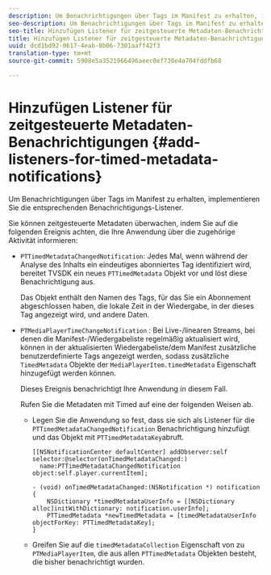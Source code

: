 ```yaml
---
description: Um Benachrichtigungen über Tags im Manifest zu erhalten, implementieren Sie die entsprechenden Benachrichtigungs-Listener.
seo-description: Um Benachrichtigungen über Tags im Manifest zu erhalten, implementieren Sie die entsprechenden Benachrichtigungs-Listener.
seo-title: Hinzufügen Listener für zeitgesteuerte Metadaten-Benachrichtigungen
title: Hinzufügen Listener für zeitgesteuerte Metadaten-Benachrichtigungen
uuid: dcd1bd92-0617-4eab-8b06-7301aaff42f3
translation-type: tm+mt
source-git-commit: 5908e5a3521966496aeec0ef730e4a704fddfb68

---
```



# Hinzufügen Listener für zeitgesteuerte Metadaten-Benachrichtigungen {#add-listeners-for-timed-metadata-notifications}

Um Benachrichtigungen über Tags im Manifest zu erhalten, implementieren Sie die entsprechenden Benachrichtigungs-Listener.

Sie können zeitgesteuerte Metadaten überwachen, indem Sie auf die folgenden Ereignis achten, die Ihre Anwendung über die zugehörige Aktivität informieren:

* `PTTimedMetadataChangedNotification`: Jedes Mal, wenn während der Analyse des Inhalts ein eindeutiges abonniertes Tag identifiziert wird, bereitet TVSDK ein neues `PTTimedMetadata` Objekt vor und löst diese Benachrichtigung aus.

   Das Objekt enthält den Namen des Tags, für das Sie ein Abonnement abgeschlossen haben, die lokale Zeit in der Wiedergabe, in der dieses Tag angezeigt wird, und andere Daten.

* `PTMediaPlayerTimeChangeNotification` : Bei Live-/linearen Streams, bei denen die Manifest-/Wiedergabeliste regelmäßig aktualisiert wird, können in der aktualisierten Wiedergabeliste/dem Manifest zusätzliche benutzerdefinierte Tags angezeigt werden, sodass zusätzliche `TimedMetadata` Objekte der `MediaPlayerItem.timedMetadata` Eigenschaft hinzugefügt werden können.

   Dieses Ereignis benachrichtigt Ihre Anwendung in diesem Fall.

   Rufen Sie die Metadaten mit Timed auf eine der folgenden Weisen ab.

   * Legen Sie die Anwendung so fest, dass sie sich als Listener für die `PTTimedMetadataChangedNotification` Benachrichtigung hinzufügt und das Objekt mit `PTTimedMetadataKey`abruft.

      ```
      [[NSNotificationCenter defaultCenter] addObserver:self selector:@selector(onTimedMetadataChanged:)  
        name:PTTimedMetadataChangedNotification object:self.player.currentItem]; 
      
      - (void) onTimedMetadataChanged:(NSNotification *) notification { 
          NSDictionary *timedMetadataUserInfo = [[NSDictionary alloc]initWithDictionary: notification.userInfo]; 
          PTTimedMetadata *newTimedMetadata = [timedMetadataUserInfo objectForKey: PTTimedMetadataKey]; 
      }
      ```

   * Greifen Sie auf die `timedMetadataCollection` Eigenschaft von zu `PTMediaPlayerItem`, die aus allen `PTTimedMetadata` Objekten besteht, die bisher benachrichtigt wurden.

